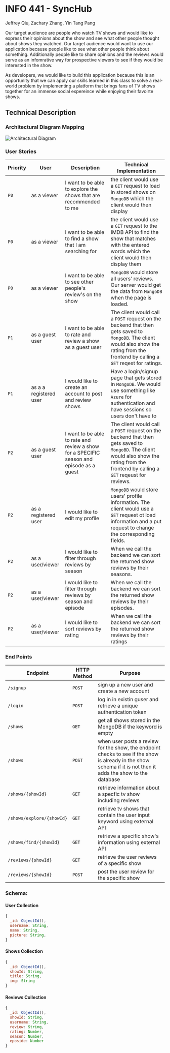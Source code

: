 # INFO 441 - SyncHub

Jeffrey Qiu, Zachary Zhang, Yin Tang Pang

Our target audience are people who watch TV shows and would like to express their opinions about the show and see what other people thought about shows they watched. Our target audience would want to use our application because people like to see what other people think about something. Additionally people like to share opinions and the reviews would serve as an infomrative way for prospective viewers to see if they would be interested in the show.

As developers, we would like to build this application because this is an opportunity that we can apply our skills learned in this class to solve a real-world problem by implementing a platform that brings fans of TV shows together for an immense social expereince while enjoying their favoirte shows.

## Technical Description

### Architectural Diagram Mapping

![Architectural Diagram](https://user-images.githubusercontent.com/37636251/223833921-814aaae7-862c-4183-9ea8-a6553e4f62db.jpg)

### User Stories

| Priority | User | Description | Technical Implementation |
| ---------|------|-------------|-------------------------|
|  `P0`    | as a viewer | I want to be able to explore the shows that are recommended to me | the client would use a `GET` request to load in stored shows on `MongoDB` which the client would then display |
|  `P0`    | as a viewer | I want to be able to find a show that I am searching for | the client would use a `GET` request to the IMDB API to find the show that matches with the entered words which the client would then display them |
|  `P0`    | as a viewer | I want to be able to see other people's review's on the show | `MongoDB` would store all users' reviews. Our server would get the data from `MongoDB` when the page is loaded.
|  `P1`    | as a guest user | I want to be able to rate and review a show as a guest user| The client would call a `POST` request on the backend that then gets saved to `MongoDB`. The client would also show the rating from the frontend by calling a `GET` reqest for ratings. 
|  `P1`    | as a a registered user | I would like to create an account to post and review shows | Have a login/signup page that gets stored in `MongoDB`. We would use something like `Azure` for authentication and have sessions so users don't have to 
|  `P2`    | as a guest user | I want to be able to rate and review a show for a SPECIFIC season and episode as a guest | The client would call a `POST` request on the backend that then gets saved to `MongoBD`. The client would also show the rating from the frontend by calling a `GET` reqeust for reviews.
|  `P2`    | as a registered user | I would like to edit my profile | `MongoDB` would store users' profile information. The client would use a `GET` request ot load information and a put request to change the corresponding fields.
|  `P2`    | as a user/viewer | I would like to filter through reviews by season | When we call the backend we can sort the returned show reviews by their seasons.
|  `P2`    | as a user/viewer | I would like to filter through reviews by season and episode | When we call the backend we can sort the returned show reviews by their episodes.
|  `P2`    | as a user/viewer | I would like to sort reviews by rating | When we call the backend we can sort the returned show reviews by their ratings


### End Points

| Endpoint | HTTP Method | Purpose |
|----------|-------------|---------|
| `/signup`| `POST`      | sign up a new user and create a new account |
| `/login` | `POST`      | log in in existin guser and retrieve a unique authentication token |
| `/shows` | `GET`       | get all shows stored in the MongoDB if the keyword is empty |
| `/shows` | `POST`      | when user posts a review for the show, the endpoint checks to see if the show is already in the show schema if it is not then it adds the show to the database |
| `/shows/{showId}` |  `GET` | retrieve information about a specfic tv show including reviews |
| `/shows/explore/{showId}` |  `GET` | retrieve tv shows that contain the user input keyword using external API |
| `/shows/find/{showId}` |  `GET` | retrieve a specific show's information using external API |
| `/reviews/{showId}`| `GET` | retrieve the user reviews of a specific show |
| `/reviews/{showId}`| `POST` | post the user review for the specific show |

### Schema:

#### User Collection

```js
{
  _id: ObjectId(),
  username: String,
  name: String,
  picture: String,
}
```

#### Shows Collection

```js
{
  _id: ObjectId(),
  showId: String,
  title: String,
  img: String
}
```

#### Reviews Collection

```js
{
  _id: ObjectId(),
  showId: String,
  username: String,
  review: String,
  rating: Number,
  season: Number,
  eposide: Number
}
```
